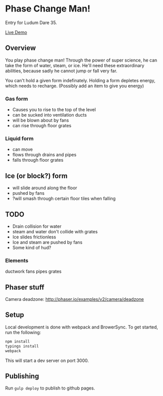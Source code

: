 # Phase Change Man!

Entry for Ludum Dare 35.

[Live Demo](http://mgiambalvo.github.io/ludum35/)

## Overview

You play phase change man! Through the power of super science, he can take the form of
water, steam, or ice. He'll need these extraordinary abilities, because sadly he
cannot jump or fall very far.

You can't hold a given form indefinately. Holding a form depletes energy, which needs to
recharge. (Possibly add an item to give you energy)

### Gas form
- Causes you to rise to the top of the level
- can be sucked into ventilation ducts
- will be blown about by fans
- can rise through floor grates

### Liquid form
- can move
- flows through drains and pipes
- falls through floor grates

## Ice (or block?) form
- will slide around along the floor
- pushed by fans
- ?will smash through certain floor tiles when falling

## TODO
- Drain collision for water
- steam and water don't collide with grates
- Ice slides frictionless
- Ice and steam are pushed by fans
- Some kind of hud?

### Elements
ductwork
fans
pipes
grates

## Phaser stuff
Camera deadzone: http://phaser.io/examples/v2/camera/deadzone

## Setup

Local development is done with webpack and BrowerSync. To get started, run the following:

```sh
npm install
typings install
webpack
```

This will start a dev server on port 3000.

## Publishing
Run `gulp deploy` to publish to github pages.
